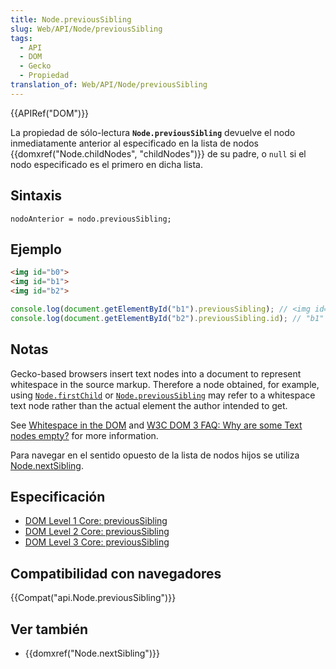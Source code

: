 ```yaml
---
title: Node.previousSibling
slug: Web/API/Node/previousSibling
tags:
  - API
  - DOM
  - Gecko
  - Propiedad
translation_of: Web/API/Node/previousSibling
---
```


{{APIRef("DOM")}}

La propiedad de sólo-lectura **`Node.previousSibling`** devuelve el nodo inmediatamente anterior al especificado en la lista de nodos {{domxref("Node.childNodes", "childNodes")}} de su padre, o `null` si el nodo especificado es el primero en dicha lista.

## Sintaxis

```
nodoAnterior = nodo.previousSibling;
```

## Ejemplo

```html
<img id="b0">
<img id="b1">
<img id="b2">
```

```js
console.log(document.getElementById("b1").previousSibling); // <img id="b0">
console.log(document.getElementById("b2").previousSibling.id); // "b1"
```

## Notas

Gecko-based browsers insert text nodes into a document to represent whitespace in the source markup.
Therefore a node obtained, for example, using [`Node.firstChild`](/es/docs/Web/API/Node/firstChild) or [`Node.previousSibling`](/es/docs/Web/API/Node/previousSibling) may refer to a
whitespace text node rather than the actual element the author intended to get.

See [Whitespace in the DOM](/es/docs/Web/Guide/DOM/Whitespace_in_the_DOM) and
[W3C DOM 3 FAQ: Why are some Text nodes empty?](http://www.w3.org/DOM/faq.html#emptytext)
for more information.

Para navegar en el sentido opuesto de la lista de nodos hijos se utiliza [Node.nextSibling](/es/docs/Web/API/Node.nextSibling).

## Especificación

- [DOM Level 1 Core: previousSibling](http://www.w3.org/TR/REC-DOM-Level-1/level-one-core.html#attribute-previousSibling)
- [DOM Level 2 Core: previousSibling](http://www.w3.org/TR/DOM-Level-2-Core/core.html#ID-640FB3C8)
- [DOM Level 3 Core: previousSibling](http://www.w3.org/TR/DOM-Level-3-Core/core.html#ID-640FB3C8)

## Compatibilidad con navegadores

{{Compat("api.Node.previousSibling")}}

## Ver también

- {{domxref("Node.nextSibling")}}
